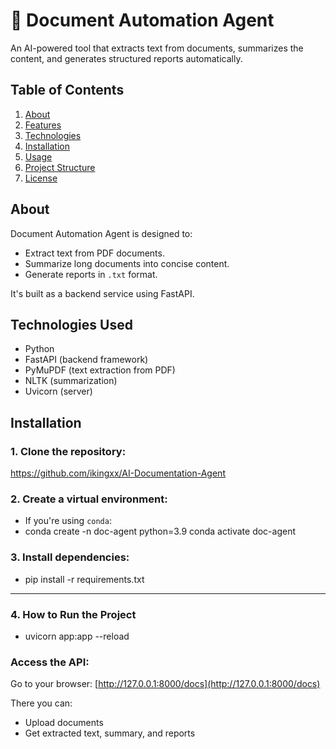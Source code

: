 # 📄 Document Automation Agent

An AI-powered tool that extracts text from documents, summarizes the content, and generates structured reports automatically.

## Table of Contents
1. [About](#about)
2. [Features](#features)
3. [Technologies](#technologies)
4. [Installation](#installation)
5. [Usage](#usage)
6. [Project Structure](#project-structure)
7. [License](#license)

## About

Document Automation Agent is designed to:
- Extract text from PDF documents.
- Summarize long documents into concise content.
- Generate reports in `.txt` format.

It's built as a backend service using FastAPI.

## Technologies Used

- Python
- FastAPI (backend framework)
- PyMuPDF (text extraction from PDF)
- NLTK (summarization)
- Uvicorn (server)



## Installation

### 1. Clone the repository:
https://github.com/ikingxx/AI-Documentation-Agent


### 2. Create a virtual environment:
- If you're using `conda`:
- conda create -n doc-agent python=3.9 conda activate doc-agent


### 3. Install dependencies:
- pip install -r requirements.txt
---

### 4. **How to Run the Project**
- uvicorn app:app --reload

### Access the API:
Go to your browser: [http://127.0.0.1:8000/docs](http://127.0.0.1:8000/docs)

There you can:
- Upload documents
- Get extracted text, summary, and reports
